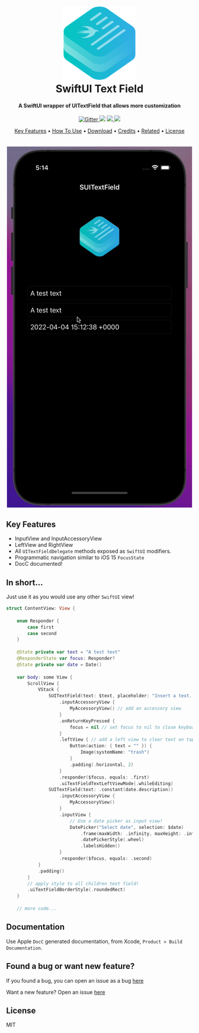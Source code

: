 <h1 align="center">
  <br>
  <a href="http://www.amitmerchant.com/electron-markdownify"><img src="./Sources/SwiftUITextField/SwiftUITextField.docc/Resources/logo.png" alt="Markdownify" width="200"></a>
  <br>
  SwiftUI Text Field
  <br>
</h1>

<h4 align="center">A SwiftUI wrapper of UITextField that allows more customization</h4>

<p align="center">
  <a href="https://badge.fury.io/js/electron-markdownify">
    <img src="https://badge.fury.io/js/electron-markdownify.svg"
         alt="Gitter">
  </a>
  <a href="https://gitter.im/amitmerchant1990/electron-markdownify"><img src="https://badges.gitter.im/amitmerchant1990/electron-markdownify.svg"></a>
  <a href="https://saythanks.io/to/bullredeyes@gmail.com">
      <img src="https://img.shields.io/badge/SayThanks.io-%E2%98%BC-1EAEDB.svg">
  </a>
  <a href="https://www.paypal.me/AmitMerchant">
    <img src="https://img.shields.io/badge/$-donate-ff69b4.svg?maxAge=2592000&amp;style=flat">
  </a>
</p>

<p align="center">
  <a href="#key-features">Key Features</a> •
  <a href="#how-to-use">How To Use</a> •
  <a href="#download">Download</a> •
  <a href="#credits">Credits</a> •
  <a href="#related">Related</a> •
  <a href="#license">License</a>
  <br><br><br>
  <img src="readme-res/main-example.gif">
</p>

## Key Features

* InputView and InputAccessoryView
* LeftView and RightView
* All `UITextFieldDelegate` methods exposed as `SwiftUI` modifiers.
* Programmatic navigation similar to iOS 15 `FocusState`
* DocC documented!

## In short...

Just use it as you would use any other `SwiftUI` view!

```swift
struct ContentView: View {

    enum Responder {
        case first
        case second
    }

    @State private var text = "A test text"
    @ResponderState var focus: Responder?
    @State private var date = Date()

    var body: some View {
        ScrollView {
            VStack {
                SUITextField(text: $text, placeholder: "Insert a text...")
                    .inputAccessoryView {
                        MyAccessoryView() // add an accessory view 
                    }
                    .onReturnKeyPressed {
                        focus = nil // set focus to nil to close keyboard on return key tap
                    }
                    .leftView { // add a left view to clear text on tap
                        Button(action: { text = "" }) {
                            Image(systemName: "trash")
                        }
                        .padding(.horizontal, 2)
                    }
                    .responder($focus, equals: .first)
                    .uiTextFieldTextLeftViewMode(.whileEditing)
                SUITextField(text: .constant(date.description))
                    .inputAccessoryView {
                        MyAccessoryView()
                    }
                    .inputView {
                        // Use a date picker as input view!
                        DatePicker("Select date", selection: $date)
                            .frame(maxWidth: .infinity, maxHeight: .infinity)
                            .datePickerStyle(.wheel)
                            .labelsHidden()
                    }
                    .responder($focus, equals: .second)
            }
            .padding()
        }
        // apply style to all children text field!
        .uiTextFieldBorderStyle(.roundedRect)
    }

    // more code...
```

## Documentation

Use Apple `DocC` generated documentation, from Xcode, `Product > Build Documentation`.


## Found a bug or want new feature?

If you found a bug, you can open an issue as a bug [here](https://github.com/ricocrescenzio95/SUITextField/issues/new?assignees=ricocrescenzio95&labels=bug&template=bug_report.md&title=%5BBUG%5D)

Want a new feature? Open an issue [here](https://github.com/ricocrescenzio95/SUITextField/issues/new?assignees=ricocrescenzio95&labels=enhancement&template=feature_request.md&title=%5BNEW%5D)
## License

MIT
